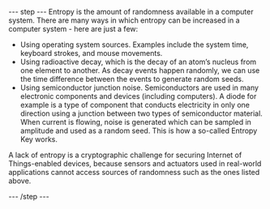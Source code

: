 --- step ---
Entropy is the amount of randomness available in a computer system. There are many ways in which entropy can be increased in a computer system - here are just a few:

- Using operating system sources. Examples include the system time, keyboard strokes, and mouse movements.
- Using radioactive decay, which is the decay of an atom’s nucleus from one element to another. As decay events happen randomly, we can use the time difference between the events to generate random seeds.
- Using semiconductor junction noise. Semiconductors are used in many electronic components and devices (including computers). A diode for example is a type of component that conducts electricity in only one direction using a junction between two types of semiconductor material. When current is flowing, noise is generated which can be sampled in amplitude and used as a random seed. This is how a so-called Entropy Key works.

A lack of entropy is a cryptographic challenge for securing Internet of Things-enabled devices, because sensors and actuators used in real-world applications cannot access sources of randomness such as the ones listed above.


--- /step ---
